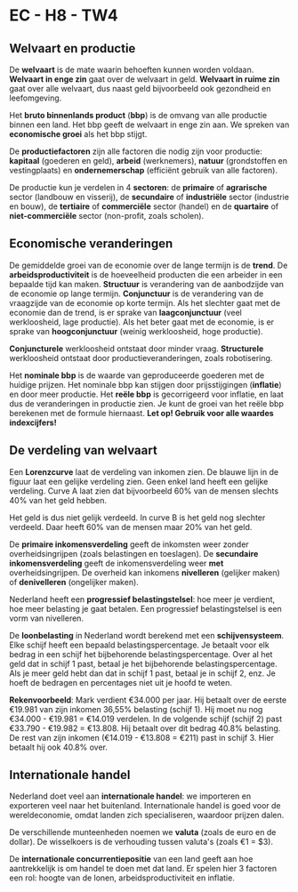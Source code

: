 # EC - H8 - TW4

## Welvaart en productie

De **welvaart** is de mate waarin behoeften kunnen worden voldaan. **Welvaart in enge zin** gaat over de welvaart in geld. **Welvaart in ruime zin** gaat over alle welvaart, dus naast geld bijvoorbeeld ook gezondheid en leefomgeving.

Het **bruto binnenlands product** (**bbp**) is de omvang van alle productie binnen een land. Het bbp geeft de welvaart in enge zin aan. We spreken van **economische groei** als het bbp stijgt.

De **productiefactoren** zijn alle factoren die nodig zijn voor productie: **kapitaal** (goederen en geld), **arbeid** (werknemers), **natuur** (grondstoffen en vestingplaats) en **ondernemerschap** (efficiënt gebruik van alle factoren).

De productie kun je verdelen in 4 **sectoren**: de **primaire** of **agrarische** sector (landbouw en visserij), de **secundaire** of **industriële** sector (industrie en bouw), de **tertiaire** of **commerciële** sector (handel) en de **quartaire** of **niet-commerciële** sector (non-profit, zoals scholen).

## Economische veranderingen

De gemiddelde groei van de economie over de lange termijn is de **trend**. De **arbeidsproductiviteit** is de hoeveelheid producten die een arbeider in een bepaalde tijd kan maken. **Structuur** is verandering van de aanbodzijde van de economie op lange termijn. **Conjunctuur** is de verandering van de vraagzijde van de economie op korte termijn. Als het slechter gaat met de economie dan de trend, is er sprake van **laagconjunctuur** (veel werkloosheid, lage productie). Als het beter gaat met de economie, is er sprake van **hoogconjunctuur** (weinig werkloosheid, hoge productie).

**Conjuncturele** werkloosheid ontstaat door minder vraag. **Structurele** werkloosheid ontstaat door productieveranderingen, zoals robotisering.

Het **nominale bbp** is de waarde van geproduceerde goederen met de huidige prijzen. Het nominale bbp kan stijgen door prijsstijgingen (**inflatie**) en door meer productie. Het **reële bbp** is gecorrigeerd voor inflatie, en laat dus de veranderingen in productie zien. Je kunt de groei van het reële bbp berekenen met de formule hiernaast. **Let op! Gebruik voor alle waardes indexcijfers!**

## De verdeling van welvaart

Een **Lorenzcurve** laat de verdeling van inkomen zien. De blauwe lijn in de figuur laat een gelijke verdeling zien. Geen enkel land heeft een gelijke verdeling. Curve A laat zien dat bijvoorbeeld 60% van de mensen slechts 40% van het geld hebben.

Het geld is dus niet gelijk verdeeld. In curve B is het geld nog slechter verdeeld. Daar heeft 60% van de mensen maar 20% van het geld.

De **primaire inkomensverdeling** geeft de inkomsten weer zonder overheidsingrijpen (zoals belastingen en toeslagen). De **secundaire inkomensverdeling** geeft de inkomensverdeling weer **met** overheidsingrijpen. De overheid kan inkomens **nivelleren** (gelijker maken) of **denivelleren** (ongelijker maken).

Nederland heeft een **progressief belastingstelsel**: hoe meer je verdient, hoe meer belasting je gaat betalen. Een progressief belastingstelsel is een vorm van nivelleren.

De **loonbelasting** in Nederland wordt berekend met een **schijvensysteem**. Elke schijf heeft een bepaald belastingspercentage. Je betaalt voor elk bedrag in een schijf het bijbehorende belastingspercentage. Over al het geld dat in schijf 1 past, betaal je het bijbehorende belastingspercentage. Als je meer geld hebt dan dat in schijf 1 past, betaal je in schijf 2, enz. Je hoeft de bedragen en percentages niet uit je hoofd te weten.

**Rekenvoorbeeld**: Mark verdient €34.000 per jaar. Hij betaalt over de eerste €19.981 van zijn inkomen 36,55% belasting (schijf 1). Hij moet nu nog €34.000 - €19.981 = €14.019 verdelen. In de volgende schijf (schijf 2) past €33.790 - €19.982 = €13.808. Hij betaalt over dit bedrag 40.8% belasting. De rest van zijn inkomen (€14.019 - €13.808 = €211) past in schijf 3. Hier betaalt hij ook 40.8% over.

## Internationale handel

Nederland doet veel aan **internationale handel**: we importeren en exporteren veel naar het buitenland. Internationale handel is goed voor de wereldeconomie, omdat landen zich specialiseren, waardoor prijzen dalen.

De verschillende munteenheden noemen we **valuta** (zoals de euro en de dollar). De wisselkoers is de verhouding tussen valuta's (zoals €1 = \$3).

De **internationale concurrentiepositie** van een land geeft aan hoe aantrekkelijk is om handel te doen met dat land. Er spelen hier 3 factoren een rol: hoogte van de lonen, arbeidsproductiviteit en inflatie.
